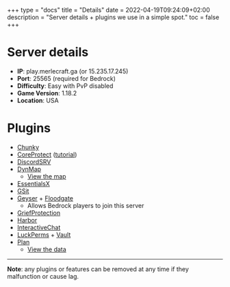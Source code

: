 +++
type = "docs"
title = "Details"
date = 2022-04-19T09:24:09+02:00
description = "Server details + plugins we use in a simple spot."
toc = false
+++

# Server details
- **IP**: play.merlecraft.ga (or 15.235.17.245)
- **Port**: 25565 (required for Bedrock)
- **Difficulty**: Easy with PvP disabled
- **Game Version**: 1.18.2
- **Location**: USA

# Plugins
- [Chunky](https://www.spigotmc.org/resources/chunky.81534/)
- [CoreProtect](https://www.spigotmc.org/resources/coreprotect.8631/) ([tutorial](https://www.youtube.com/watch?v=JwijCiueZ3Y))
- [DiscordSRV](https://docs.discordsrv.com/)
- [DynMap](https://www.spigotmc.org/resources/dynmap%C2%AE.274/)
  - [View the map](http://play.merlecraft.ga:9028/)
- [EssentialsX](https://essentialsx.net/)
- [GSit](https://www.spigotmc.org/resources/gsit-modern-sit-seat-and-chair-lay-and-crawl-plugin-1-14-x-1-18-x.62325/)
- [Geyser](https://wiki.geysermc.org/geyser/) + [Floodgate](https://wiki.geysermc.org/floodgate/)
  - Allows Bedrock players to join this server
- [GriefProtection](https://www.spigotmc.org/resources/griefprevention.1884/)
- [Harbor](https://www.spigotmc.org/resources/harbor-a-sleep-enhancement-plugin.60088/)
- [InteractiveChat](https://www.spigotmc.org/resources/interactivechat-show-items-inventory-in-chat-custom-chat-keywords-bungee-velocity-support.75870/)
- [LuckPerms](https://luckperms.net/) + [Vault](https://www.spigotmc.org/resources/vault.34315/)
- [Plan](https://www.spigotmc.org/resources/plan-player-analytics.32536/)
  - [View the data](http://play.merlecraft.ga:3677/)

---

**Note**: any plugins or features can be removed at any time if they malfunction or cause lag.
